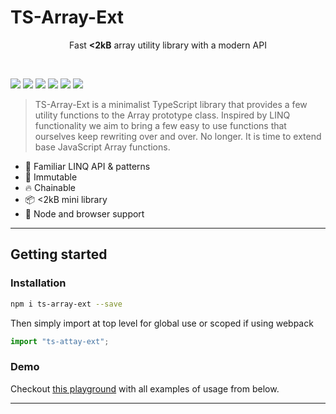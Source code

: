 # TS-Array-Ext

<p align="center">
Fast <b><2kB</b> array utility library with a modern API</p>
<br>

![](https://badgen.net/bundlephobia/minzip/ts-array-ext?color=blue)
![](https://badgen.net/npm/dt/ts-array-ext?color=blue)
![](https://badgen.net/npm/license/ts-array-ext?color=blue)
![](https://badgen.net/npm/types/ts-array-ext?color=blue)
![](https://badgen.net/david/dev/IT-Minds-opensource/ts-array-ext?color=blue)
![](https://badgen.net/david/dep/IT-Minds-opensource/ts-array-ext?color=blue)

> TS-Array-Ext is a minimalist TypeScript library that provides a few utility functions to the Array prototype class.
> Inspired by LINQ functionality we aim to bring a few easy to use functions that ourselves keep rewriting over and over. No longer. It is time to extend base JavaScript Array functions.

- 🧠 Familiar LINQ API & patterns
- 💪 Immutable
- 🔥 Chainable
- 📦 <2kB mini library
- 👫 Node and browser support

---

## Getting started

### Installation

```sh
npm i ts-array-ext --save
```

Then simply import at top level for global use or scoped if using webpack

```typescript
import "ts-attay-ext";
```

### Demo

Checkout [this playground](https://stackblitz.com/edit/ts-array-ext?devtoolsheight=75&file=index.ts) with all examples of usage from below.

---
